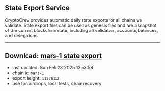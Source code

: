 ## State Export Service
CryptoCrew provides automatic daily state exports for all chains we validate. State export files can be used as genesis files and are a snapshot of the current blockchain state, including all validators, accounts, balances, and delegations.

---
**Download: [mars-1 state export](https://ccv-s3.nbg1.your-objectstorage.com/SERVICE/mars/mars-1_export_11576112.json)**
---

- last updated: Sun Feb 23 2025 13:53:58
- chain id: `mars-1`
- export height: `11576112`
- use for: airdrops, local tests, chain recovery

